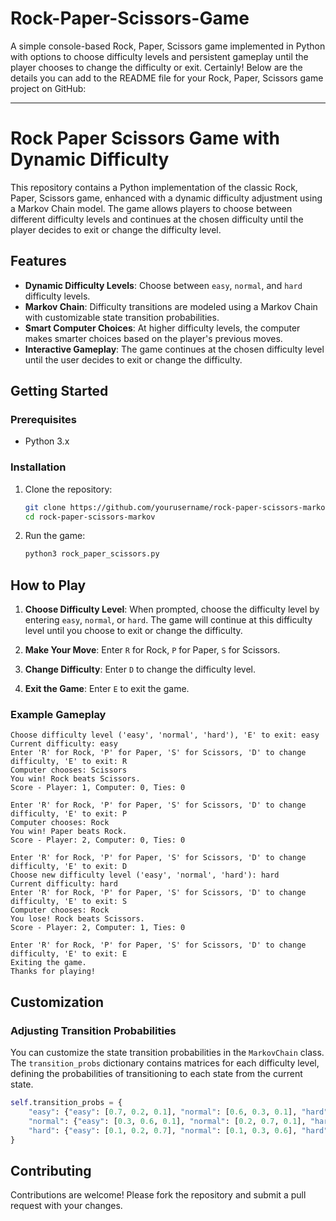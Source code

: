 # Rock-Paper-Scissors-Game
A simple console-based Rock, Paper, Scissors game implemented in Python with options to choose difficulty levels and persistent gameplay until the player chooses to change the difficulty or exit.
Certainly! Below are the details you can add to the README file for your Rock, Paper, Scissors game project on GitHub:

---

# Rock Paper Scissors Game with Dynamic Difficulty

This repository contains a Python implementation of the classic Rock, Paper, Scissors game, enhanced with a dynamic difficulty adjustment using a Markov Chain model. The game allows players to choose between different difficulty levels and continues at the chosen difficulty until the player decides to exit or change the difficulty level.

## Features

- **Dynamic Difficulty Levels**: Choose between `easy`, `normal`, and `hard` difficulty levels.
- **Markov Chain**: Difficulty transitions are modeled using a Markov Chain with customizable state transition probabilities.
- **Smart Computer Choices**: At higher difficulty levels, the computer makes smarter choices based on the player's previous moves.
- **Interactive Gameplay**: The game continues at the chosen difficulty level until the user decides to exit or change the difficulty.

## Getting Started

### Prerequisites

- Python 3.x

### Installation

1. Clone the repository:
    ```bash
    git clone https://github.com/yourusername/rock-paper-scissors-markov.git
    cd rock-paper-scissors-markov
    ```

2. Run the game:
    ```bash
    python3 rock_paper_scissors.py
    ```

## How to Play

1. **Choose Difficulty Level**: When prompted, choose the difficulty level by entering `easy`, `normal`, or `hard`. The game will continue at this difficulty level until you choose to exit or change the difficulty.

2. **Make Your Move**: Enter `R` for Rock, `P` for Paper, `S` for Scissors.

3. **Change Difficulty**: Enter `D` to change the difficulty level.

4. **Exit the Game**: Enter `E` to exit the game.

### Example Gameplay

```plaintext
Choose difficulty level ('easy', 'normal', 'hard'), 'E' to exit: easy
Current difficulty: easy
Enter 'R' for Rock, 'P' for Paper, 'S' for Scissors, 'D' to change difficulty, 'E' to exit: R
Computer chooses: Scissors
You win! Rock beats Scissors.
Score - Player: 1, Computer: 0, Ties: 0

Enter 'R' for Rock, 'P' for Paper, 'S' for Scissors, 'D' to change difficulty, 'E' to exit: P
Computer chooses: Rock
You win! Paper beats Rock.
Score - Player: 2, Computer: 0, Ties: 0

Enter 'R' for Rock, 'P' for Paper, 'S' for Scissors, 'D' to change difficulty, 'E' to exit: D
Choose new difficulty level ('easy', 'normal', 'hard'): hard
Current difficulty: hard
Enter 'R' for Rock, 'P' for Paper, 'S' for Scissors, 'D' to change difficulty, 'E' to exit: S
Computer chooses: Rock
You lose! Rock beats Scissors.
Score - Player: 2, Computer: 1, Ties: 0

Enter 'R' for Rock, 'P' for Paper, 'S' for Scissors, 'D' to change difficulty, 'E' to exit: E
Exiting the game.
Thanks for playing!
```

## Customization

### Adjusting Transition Probabilities

You can customize the state transition probabilities in the `MarkovChain` class. The `transition_probs` dictionary contains matrices for each difficulty level, defining the probabilities of transitioning to each state from the current state.

```python
self.transition_probs = {
    "easy": {"easy": [0.7, 0.2, 0.1], "normal": [0.6, 0.3, 0.1], "hard": [0.5, 0.3, 0.2]},
    "normal": {"easy": [0.3, 0.6, 0.1], "normal": [0.2, 0.7, 0.1], "hard": [0.1, 0.3, 0.6]},
    "hard": {"easy": [0.1, 0.2, 0.7], "normal": [0.1, 0.3, 0.6], "hard": [0.05, 0.15, 0.8]}
}
```

## Contributing

Contributions are welcome! Please fork the repository and submit a pull request with your changes.



